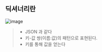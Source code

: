 ## 딕셔너리란
![image](https://user-images.githubusercontent.com/79188587/168459194-e9fce67b-9755-4a19-9574-ee626631d0bd.png)
> * JSON 과 같다
> * 키-값 쌍(이름:값)의 패턴으로 표현된다.
> * 키를 통해 값을 얻는다
